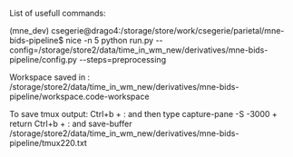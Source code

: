 List of usefull commands:



(mne_dev) csegerie@drago4:/storage/store/work/csegerie/parietal/mne-bids-pipeline$ nice -n 5 python run.py --config=/storage/store2/data/time_in_wm_new/derivatives/mne-bids-pipeline/config.py --steps=preprocessing

Workspace saved in :
/storage/store2/data/time_in_wm_new/derivatives/mne-bids-pipeline/workspace.code-workspace

To save tmux output:
Ctrl+b + : and then type capture-pane -S -3000 + return
Ctrl+b + : and save-buffer /storage/store2/data/time_in_wm_new/derivatives/mne-bids-pipeline/tmux220.txt
